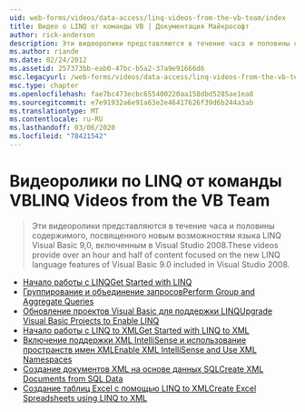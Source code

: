 ```yaml
---
uid: web-forms/videos/data-access/linq-videos-from-the-vb-team/index
title: Видео о LINQ от команды VB | Документация Майкрософт
author: rick-anderson
description: Эти видеоролики представляются в течение часа и половины содержимого, посвященного новым возможностям языка LINQ Visual Basic 9,0, включенным в Visual Studio 2008.
ms.author: riande
ms.date: 02/24/2012
ms.assetid: 257373bb-eab0-47bc-b5a2-37a9e91666d6
msc.legacyurl: /web-forms/videos/data-access/linq-videos-from-the-vb-team
msc.type: chapter
ms.openlocfilehash: fae7bc473ecbc655400220aa158dbd5285ae1ea8
ms.sourcegitcommit: e7e91932a6e91a63e2e46417626f39d6b244a3ab
ms.translationtype: MT
ms.contentlocale: ru-RU
ms.lasthandoff: 03/06/2020
ms.locfileid: "78421542"
---
```

# <a name="linq-videos-from-the-vb-team"></a><span data-ttu-id="2d649-103">Видеоролики по LINQ от команды VB</span><span class="sxs-lookup"><span data-stu-id="2d649-103">LINQ Videos from the VB Team</span></span>

> <span data-ttu-id="2d649-104">Эти видеоролики представляются в течение часа и половины содержимого, посвященного новым возможностям языка LINQ Visual Basic 9,0, включенным в Visual Studio 2008.</span><span class="sxs-lookup"><span data-stu-id="2d649-104">These videos provide over an hour and half of content focused on the new LINQ language features of Visual Basic 9.0 included in Visual Studio 2008.</span></span>

- [<span data-ttu-id="2d649-105">Начало работы с LINQ</span><span class="sxs-lookup"><span data-stu-id="2d649-105">Get Started with LINQ</span></span>](how-do-i-get-started-with-linq.md)
- [<span data-ttu-id="2d649-106">Группирование и объединение запросов</span><span class="sxs-lookup"><span data-stu-id="2d649-106">Perform Group and Aggregate Queries</span></span>](how-do-i-perform-group-and-aggregate-queries.md)
- [<span data-ttu-id="2d649-107">Обновление проектов Visual Basic для поддержки LINQ</span><span class="sxs-lookup"><span data-stu-id="2d649-107">Upgrade Visual Basic Projects to Enable LINQ</span></span>](how-do-i-upgrade-visual-basic-projects-to-enable-linq.md)
- [<span data-ttu-id="2d649-108">Начало работы с LINQ to XML</span><span class="sxs-lookup"><span data-stu-id="2d649-108">Get Started with LINQ to XML</span></span>](how-do-i-get-started-with-linq-to-xml.md)
- [<span data-ttu-id="2d649-109">Включение поддержки XML IntelliSense и использование пространств имен XML</span><span class="sxs-lookup"><span data-stu-id="2d649-109">Enable XML IntelliSense and Use XML Namespaces</span></span>](how-do-i-enable-xml-intellisense-and-use-xml-namespaces.md)
- [<span data-ttu-id="2d649-110">Создание документов XML на основе данных SQL</span><span class="sxs-lookup"><span data-stu-id="2d649-110">Create XML Documents from SQL Data</span></span>](how-do-i-create-xml-documents-from-sql-data.md)
- [<span data-ttu-id="2d649-111">Создание таблиц Excel с помощью LINQ to XML</span><span class="sxs-lookup"><span data-stu-id="2d649-111">Create Excel Spreadsheets using LINQ to XML</span></span>](how-do-i-create-excel-spreadsheets-using-linq-to-xml.md)
